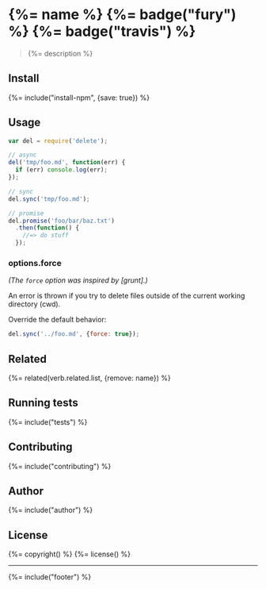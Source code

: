 # {%= name %} {%= badge("fury") %} {%= badge("travis") %}

> {%= description %}

## Install
{%= include("install-npm", {save: true}) %}

## Usage

```js
var del = require('delete');

// async
del('tmp/foo.md', function(err) {
  if (err) console.log(err);
});

// sync
del.sync('tmp/foo.md');

// promise
del.promise('foo/bar/baz.txt')
  .then(function() {
    //=> do stuff
  });
```

### options.force

_(The `force` option was inspired by [grunt].)_

An error is thrown if you try to delete files outside of the current working directory (cwd).

Override the default behavior:

```js
del.sync('../foo.md', {force: true});
```

## Related
{%= related(verb.related.list, {remove: name}) %}

## Running tests
{%= include("tests") %}

## Contributing
{%= include("contributing") %}

## Author
{%= include("author") %}

## License
{%= copyright() %}
{%= license() %}

***

{%= include("footer") %}
